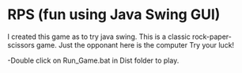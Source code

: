 # RPS (fun using Java Swing GUI)
I created this game as to try java swing.
This is a classic rock-paper-scissors game.
Just the opponant here is the computer
Try your luck!


-Double click on Run_Game.bat in Dist folder to play.
